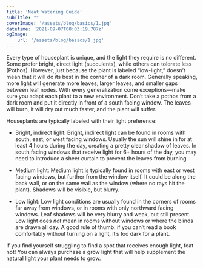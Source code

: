 ```yaml
---
title: 'Neat Watering Guide'
subTitle: "" 
coverImage: '/assets/blog/basics/1.jpg'
datetime: '2021-09-07T08:03:19.787z'
ogImage:
    url: '/assets/blog/basics/1.jpg'
---
```


Every type of houseplant is unique, and the light they require is no different. Some prefer bright, direct light (succulents), while others can tolerate less (Pothos). However, just because the plant is labeled “low-light,” doesn’t mean that it will do its best in the corner of a dark room. Generally speaking, more light will  generate more leaves, larger leaves, and smaller gaps between leaf nodes. With every generalization come exceptions—make sure you adapt each plant to a new environment. Don’t take a pothos from a dark room and put it directly in front of a south facing window. The leaves will burn, it will dry out much faster, and the plant will suffer.

Houseplants are typically labeled with their light preference:

- Bright, indirect light: Bright, indirect light can be found in rooms with south, east, or west facing windows. Usually the sun will shine in for at least 4 hours during the day, creating a pretty clear shadow of leaves. In south facing windows that receive light for 6+ hours of the day, you may need to introduce a sheer curtain to prevent the leaves from burning.

- Medium light: Medium light is typically found in rooms with east or west facing windows, but further from the window itself. It could be along the back wall, or on the same wall as the window (where no rays hit the plant). Shadows will be visible, but blurry.

- Low light: Low light conditions are usually found in the corners of rooms far away from windows, or in rooms with only northward facing windows. Leaf shadows will be very blurry and weak, but still present. Low light does *not* mean in rooms without windows or where the blinds are drawn all day. A good rule of thumb: if you can’t read a book comfortably without turning on a light, it’s too dark for a plant.

If you find yourself struggling to find a spot that receives enough light, feat not! You can always purchase a grow light that will help supplement the natural light your plant needs to grow.